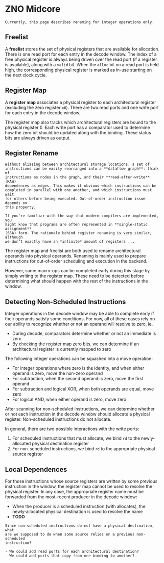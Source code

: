 # ZNO Midcore

```admonish note
Currently, this page describes renaming for integer operations only. 
```

## Freelist

A **freelist** stores the set of physical registers that are available for
allocation. 
There is one read port for each entry in the decode window.
The index of a free physical register is always being driven over the read
port (if a register is available), along with a `valid` bit.
When the `alloc` bit on a read port is held high, the corresponding physical
register is marked as in-use starting on the next clock cycle. 


## Register Map

A **register map** associates a physical register to each architectural 
register (excluding the zero register `x0`). There are two read ports and 
one write port for each entry in the decode window. 

The register map also tracks which architectural registers are bound to the 
physical register 0. Each write port has a comparator used to determine 
how the zero bit should be updated along with the binding. 
These status bits are always driven as output.

## Register Rename

```admonish info title="Abstract Nonsense"
Without aliasing between architectural storage locations, a set of 
instructions can be easily rearranged into a **dataflow graph**: think of 
instructions as nodes in the graph, and their **read-after-write** (RAW) 
dependences as edges. This makes it obvious which instructions can be 
completed in parallel with one another, and which instructions must wait
for others before being executed. Out-of-order instruction issue depends on
this property. 

If you're familiar with the way that modern compilers are implemented, you 
might know that programs are often represented in **single-static assignment** 
(SSA) form. The rationale behind register renaming is very similar, although
we don't exactly have an *infinite* amount of registers ...
```

The register map and freelist are both used to rename architectural operands 
into physical operands. Renaming is mainly used to prepare instructions for 
out-of-order scheduling and execution in the backend. 

However, some macro-ops can be completed early during this stage by simply
writing to the register map. These need to be detected before determining 
what should happen with the rest of the instructions in the window. 


## Detecting Non-Scheduled Instructions

Integer operations in the decode window may be able to complete early if 
their operands satisfy some conditions. For now, all of these cases rely on 
our ability to recognize whether or not an operand will resolve to zero, ie.

- During decode, comparators determine whether or not an immediate is zero
- By checking the register map zero bits, we can determine if an architectural 
  register is currently mapped to zero

The following integer operations can be squashed into a move operation:

- For integer operations where zero is the identity, and when either operand 
  is zero, move the non-zero operand
- For subtraction, when the second operand is zero, move the first operand
- For subtraction and logical XOR, when both operands are equal, move zero 
- For logical AND, when either operand is zero, move zero

After scanning for non-scheduled instructions, we can determine whether or
not each instruction in the decode window should allocate a physical register. 
Non-scheduled instructions do not allocate.

In general, there are two possible interactions with the write ports: 

1. For scheduled instructions that must allocate, we bind `rd` to the 
   newly-allocated physical destination register
2. For non-scheduled instructions, we bind `rd` to the appropriate 
   physical source register 

## Local Dependences

For those instructions whose source registers are written by some previous
instruction in the window, the register map cannot be used to resolve the
physical register. In any case, the appropriate register name must be 
forwarded from the most-recent producer in the decode window:

- When the producer is a scheduled instruction (with allocates), the 
  newly-allocated physical destination is used to resolve the name
- **TODO**

```admonish note
Since non-scheduled instructions do not have a physical destination, what
are we supposed to do when some source relies on a previous non-scheduled
instruction? 

- We could add read ports for each architectural destination?
- We could add ports that copy from one binding to another?

```





